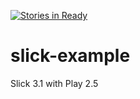 [![Stories in Ready](https://badge.waffle.io/matthewk/slick-example.png?label=ready&title=Ready)](https://waffle.io/matthewk/slick-example)
# slick-example
Slick 3.1 with Play 2.5
